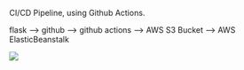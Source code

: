 CI/CD Pipeline, using Github Actions.

flask --> github --> github actions --> AWS S3 Bucket --> AWS ElasticBeanstalk

<img src="https://github.com/Jesferred/flask-github-actions-s3-beanstalk/workflows/CI-CD-Pipeline-to-AWS-ElasticBeastalk/badge.svg?branch=main">
